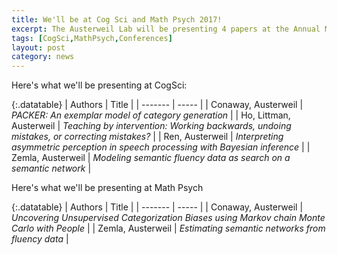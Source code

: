 ```yaml
---
title: We'll be at Cog Sci and Math Psych 2017!
excerpt: The Austerweil Lab will be presenting 4 papers at the Annual Meeting of the Cognitive Science Society (2 talks, 2 posters) and will be presenting two talks at the Annual Meeting of the Society for Mathematical Psychology.
tags: [CogSci,MathPsych,Conferences]
layout: post
category: news
---
```


Here's what we'll be presenting at CogSci:

{:.datatable}
| Authors | Title | 
| ------- | ----- |
| Conaway, Austerweil |  _PACKER: An exemplar model of category generation_ |
| Ho, Littman, Austerweil | _Teaching by intervention: Working backwards, undoing mistakes, or correcting mistakes?_ | 
| Ren, Austerweil | _Interpreting asymmetric perception in speech processing with Bayesian inference_ | 
| Zemla, Austerweil | _Modeling semantic fluency data as search on a semantic network_ |


Here's what we'll be presenting at Math Psych

{:.datatable}
| Authors | Title | 
| ------- | ----- |
| Conaway, Austerweil |  _Uncovering Unsupervised Categorization Biases using Markov chain Monte Carlo with People_ |
| Zemla, Austerweil | _Estimating semantic networks from fluency data_ |
